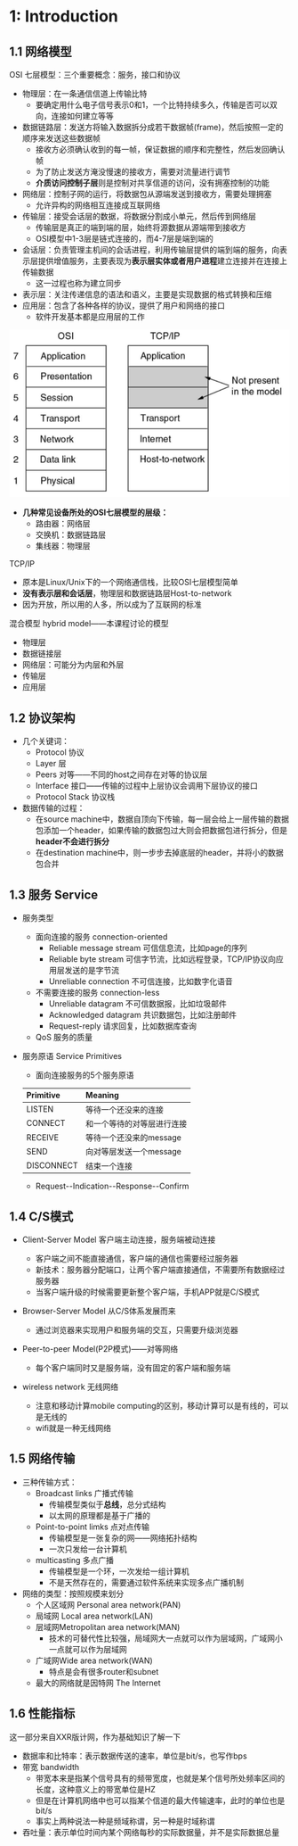 # 1: Introduction

## 1.1 网络模型

OSI 七层模型：三个重要概念：服务，接口和协议
- 物理层：在一条通信信道上传输比特
  - 要确定用什么电子信号表示0和1，一个比特持续多久，传输是否可以双向，连接如何建立等等
- 数据链路层：发送方将输入数据拆分成若干数据帧(frame)，然后按照一定的顺序来发送这些数据帧
  - 接收方必须确认收到的每一帧，保证数据的顺序和完整性，然后发回确认帧
  - 为了防止发送方淹没慢速的接收方，需要对流量进行调节
  - **介质访问控制子层**则是控制对共享信道的访问，没有拥塞控制的功能
- 网络层：控制子网的运行，将数据包从源端发送到接收方，需要处理拥塞
  - 允许异构的网络相互连接成互联网络
- 传输层：接受会话层的数据，将数据分割成小单元，然后传到网络层
  - 传输层是真正的端到端的层，始终将源数据从源端带到接收方
  - OSI模型中1-3层是链式连接的，而4-7层是端到端的
- 会话层：负责管理主机间的会话进程，利用传输层提供的端到端的服务，向表示层提供增值服务，主要表现为**表示层实体或者用户进程**建立连接并在连接上传输数据
  - 这一过程也称为建立同步
- 表示层：关注传递信息的语法和语义，主要是实现数据的格式转换和压缩
- 应用层：包含了各种各样的协议，提供了用户和网络的接口
  - 软件开发基本都是应用层的工作

![image-20200922231442750](./static/image-20200922231442750.png)

- **几种常见设备所处的OSI七层模型的层级：**
  - 路由器：网络层
  - 交换机：数据链路层
  - 集线器：物理层

TCP/IP
- 原本是Linux/Unix下的一个网络通信栈，比较OSI七层模型简单
- **没有表示层和会话层**，物理层和数据链路层Host-to-network
- 因为开放，所以用的人多，所以成为了互联网的标准

混合模型 hybrid model——本课程讨论的模型

- 物理层
- 数据链接层
- 网络层：可能分为内层和外层
- 传输层
- 应用层

## 1.2 协议架构

- 几个关键词：
  - Protocol 协议
  - Layer 层
  - Peers 对等——不同的host之间存在对等的协议层
  - Interface 接口——传输的过程中上层协议会调用下层协议的接口
  - Protocol Stack 协议栈
- 数据传输的过程：
  - 在source machine中，数据自顶向下传输，每一层会给上一层传输的数据包添加一个header，如果传输的数据包过大则会把数据包进行拆分，但是**header不会进行拆分** 
  - 在destination machine中，则一步步去掉底层的header，并将小的数据包合并

## 1.3 服务 Service

- 服务类型

  - 面向连接的服务 connection-oriented
    - Reliable message stream 可信信息流，比如page的序列
    - Reliable byte stream 可信字节流，比如远程登录，TCP/IP协议向应用层发送的是字节流
    - Unreliable connection 不可信连接，比如数字化语音
  - 不需要连接的服务 connection-less
    - Unreliable datagram 不可信数据报，比如垃圾邮件
    - Acknowledged datagram 共识数据包，比如注册邮件
    - Request-reply 请求回复，比如数据库查询
  - QoS 服务的质量

- 服务原语 Service Primitives

  - 面向连接服务的5个服务原语

  | Primitive  | Meaning                    |
  | ---------- | -------------------------- |
  | LISTEN     | 等待一个还没来的连接       |
  | CONNECT    | 和一个等待的对等层进行连接 |
  | RECEIVE    | 等待一个还没来的message    |
  | SEND       | 向对等层发送一个message    |
  | DISCONNECT | 结束一个连接               |

  - Request--Indication--Response--Confirm

## 1.4 C/S模式

- Client-Server Model 客户端主动连接，服务端被动连接
  - 客户端之间不能直接通信，客户端的通信也需要经过服务器
  - 新技术：服务器分配端口，让两个客户端直接通信，不需要所有数据经过服务器
  - 当客户端升级的时候需要更新整个客户端，手机APP就是C/S模式
- Browser-Server Model 从C/S体系发展而来
  - 通过浏览器来实现用户和服务端的交互，只需要升级浏览器
- Peer-to-peer Model(P2P模式)——对等网络
  - 每个客户端同时又是服务端，没有固定的客户端和服务端

- wireless network 无线网络
  - 注意和移动计算mobile computing的区别，移动计算可以是有线的，可以是无线的
  - wifi就是一种无线网络

## 1.5 网络传输

- 三种传输方式：
  - Broadcast links 广播式传输
    - 传输模型类似于**总线**，总分式结构
    - 以太网的原理都是基于广播的
  - Point-to-point limks 点对点传输
    - 传输模型是一张复杂的网——网络拓扑结构
    - 一次只发给一台计算机
  - multicasting 多点广播
    - 传输模型是一个环，一次发给一组计算机
    - 不是天然存在的，需要通过软件系统来实现多点广播机制
- 网络的类型：按照规模来划分
  - 个人区域网 Personal area network(PAN)
  - 局域网 Local area network(LAN)
  - 层域网Metropolitan area network(MAN)
    - 技术的可替代性比较强，局域网大一点就可以作为层域网，广域网小一点就可以作为层域网
  - 广域网Wide area network(WAN)
    - 特点是会有很多router和subnet
  - 最大的网络就是因特网 The Internet

## 1.6 性能指标

这一部分来自XXR版计网，作为基础知识了解一下

- 数据率和比特率：表示数据传送的速率，单位是bit/s，也写作bps
- 带宽 bandwidth
  - 带宽本来是指某个信号具有的频带宽度，也就是某个信号所处频率区间的长度，这种意义上的带宽单位是HZ
  - 但是在计算机网络中也可以指某个信道的最大传输速率，此时的单位也是bit/s
  - 事实上两种说法一种是频域称谓，另一种是时域称谓
- 吞吐量：表示单位时间内某个网络每秒的实际数据量，并不是实际数据总量


